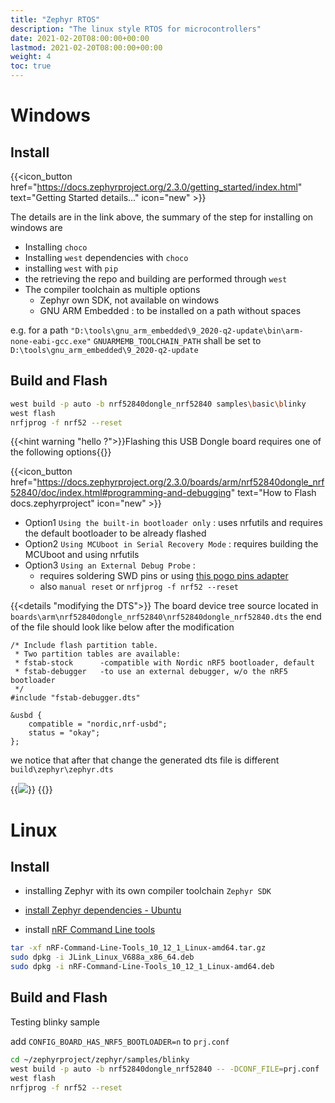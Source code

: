 ```yaml
---
title: "Zephyr RTOS"
description: "The linux style RTOS for microcontrollers"
date: 2021-02-20T08:00:00+00:00
lastmod: 2021-02-20T08:00:00+00:00
weight: 4
toc: true
---
```


# Windows
## Install
{{<icon_button href="https://docs.zephyrproject.org/2.3.0/getting_started/index.html" text="Getting Started details..."  icon="new" >}}

The details are in the link above, the summary of the step for installing on windows are
* Installing `choco`
* Installing `west` dependencies with `choco`
* installing `west` with `pip`
* the retrieving the repo and building are performed through `west`
* The compiler toolchain as multiple options
  * Zephyr own SDK, not available on windows
  * GNU ARM Embedded : to be installed on a path without spaces

e.g. for a path `"D:\tools\gnu_arm_embedded\9_2020-q2-update\bin\arm-none-eabi-gcc.exe"` `GNUARMEMB_TOOLCHAIN_PATH` shall be set to `D:\tools\gnu_arm_embedded\9_2020-q2-update`

## Build and Flash
```bash
west build -p auto -b nrf52840dongle_nrf52840 samples\basic\blinky
west flash
nrfjprog -f nrf52 --reset
```
{{<hint warning "hello ?">}}Flashing this USB Dongle board requires one of the following options{{</hint>}}

{{<icon_button href="https://docs.zephyrproject.org/2.3.0/boards/arm/nrf52840dongle_nrf52840/doc/index.html#programming-and-debugging" text="How to Flash docs.zephyrproject"  icon="new" >}}

* Option1 `Using the built-in bootloader only` : uses nrfutils and requires the default bootloader to be already flashed
* Option2 `Using MCUboot in Serial Recovery Mode` : requires building the MCUboot and using nrfutils
* Option3 `Using an External Debug Probe` :
  * requires soldering SWD pins or using [this pogo pins adapter](/docs/microcontrollers/nrf52/usb_dongle/#pogo-pin-adapter)
  * also `manual reset` or `nrfjprog -f nrf52 --reset`

{{<details "modifying the DTS">}}
The board device tree source located in `boards\arm\nrf52840dongle_nrf52840\nrf52840dongle_nrf52840.dts`
the end of the file should look like below after the modification
```
/* Include flash partition table.
 * Two partition tables are available:
 * fstab-stock		-compatible with Nordic nRF5 bootloader, default
 * fstab-debugger	-to use an external debugger, w/o the nRF5 bootloader
 */
#include "fstab-debugger.dts"

&usbd {
	compatible = "nordic,nrf-usbd";
	status = "okay";
};
```
we notice that after that change the generated dts file is different `build\zephyr\zephyr.dts`

{{<image src="/images/thread_sensortag/west_dts.png" >}}
{{</details>}}

# Linux
## Install
* installing Zephyr with its own compiler toolchain `Zephyr SDK`

* [install Zephyr dependencies - Ubuntu](https://developer.nordicsemi.com/nRF_Connect_SDK/doc/latest/zephyr/getting_started/index.html#install-required-tools)
* install [nRF Command Line tools](https://www.nordicsemi.com/Software-and-tools/Development-Tools/nRF-Command-Line-Tools/Download#infotabs)

```bash
tar -xf nRF-Command-Line-Tools_10_12_1_Linux-amd64.tar.gz
sudo dpkg -i JLink_Linux_V688a_x86_64.deb
sudo dpkg -i nRF-Command-Line-Tools_10_12_1_Linux-amd64.deb
```
## Build and Flash

Testing blinky sample

add `CONFIG_BOARD_HAS_NRF5_BOOTLOADER=n` to `prj.conf`

```bash
cd ~/zephyrproject/zephyr/samples/blinky
west build -p auto -b nrf52840dongle_nrf52840 -- -DCONF_FILE=prj.conf
west flash
nrfjprog -f nrf52 --reset
```
